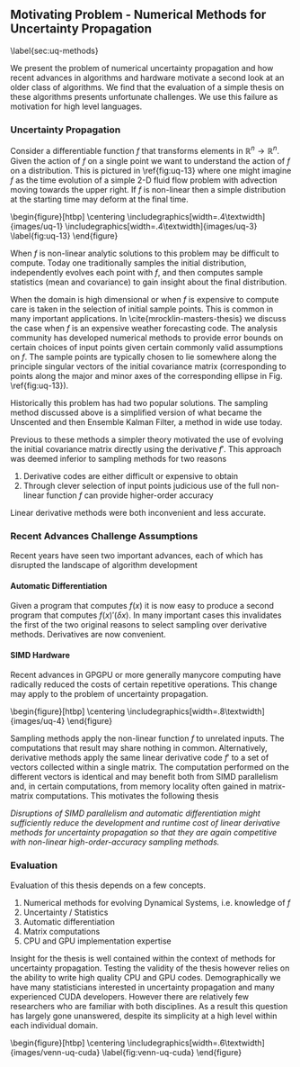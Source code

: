 
## Motivating Problem - Numerical Methods for Uncertainty Propagation

\label{sec:uq-methods}

We present the problem of numerical uncertainty propagation and how recent advances in algorithms and hardware motivate a second look at an older class of algorithms.  We find that the evaluation of a simple thesis on these algorithms presents unfortunate challenges.  We use this failure as motivation for high level languages.


### Uncertainty Propagation

Consider a differentiable function $f$ that transforms elements in $\mathbb{R}^n \rightarrow \mathbb{R}^n$.  Given the action of $f$ on a single point we want to understand the action of $f$ on a distribution.  This is pictured in \ref{fig:uq-13} where one might imagine $f$ as the time evolution of a simple 2-D fluid flow problem with advection moving towards the upper right.  If $f$ is non-linear then a simple distribution at the starting time may deform at the final time. 

\begin{figure}[htbp]
\centering
\includegraphics[width=.4\textwidth]{images/uq-1}
\includegraphics[width=.4\textwidth]{images/uq-3}
\label{fig:uq-13}
\end{figure}

When $f$ is non-linear analytic solutions to this problem may be difficult to compute.  Today one traditionally samples the initial distribution, independently evolves each point with $f$, and then computes sample statistics (mean and covariance) to gain insight about the final distribution.

When the domain is high dimensional or when $f$ is expensive to compute care is taken in the selection of initial sample points.  This is common in many important applications.  In \cite{mrocklin-masters-thesis} we discuss the case when $f$ is an expensive weather forecasting code.  The analysis community has developed numerical methods to provide error bounds on certain choices of input points given certain commonly valid assumptions on $f$.  The sample points are typically chosen to lie somewhere along the principle singular vectors of the initial covariance matrix (corresponding to points along the major and minor axes of the corresponding ellipse in Fig. \ref{fig:uq-13}).

Historically this problem has had two popular solutions.  The sampling method discussed above is a simplified version of what became the Unscented and then Ensemble Kalman Filter, a method in wide use today.  

Previous to these methods a simpler theory motivated the use of evolving the initial covariance matrix directly using the derivative $f'$.  This approach was deemed inferior to sampling methods for two reasons

1.  Derivative codes are either difficult or expensive to obtain
2.  Through clever selection of input points judicious use of the full 
    non-linear function $f$ can provide higher-order accuracy

Linear derivative methods were both inconvenient and less accurate. 

### Recent Advances Challenge Assumptions

Recent years have seen two important advances, each of which has disrupted the landscape of algorithm development

#### Automatic Differentiation

Given a program that computes $f(x)$ it is now easy to produce a second program that computes $f(x)'(\delta x)$.  In many important cases this invalidates the first of the two original reasons to select sampling over derivative methods.  Derivatives are now convenient. 

#### SIMD Hardware

Recent advances in GPGPU or more generally manycore computing have radically reduced the costs of certain repetitive operations.  This change may apply to the problem of uncertainty propagation.

\begin{figure}[htbp]
\centering
\includegraphics[width=.8\textwidth]{images/uq-4}
\end{figure}

Sampling methods apply the non-linear function $f$ to unrelated inputs.  The computations that result may share nothing in common.  Alternatively, derivative methods apply the same linear derivative code $f'$ to a set of vectors collected within a single matrix.  The computation performed on the different vectors is identical and may benefit both from SIMD parallelism and, in certain computations, from memory locality often gained in matrix-matrix computations.  This motivates the following thesis

*Disruptions of SIMD parallelism and automatic differentiation might sufficiently reduce the development and runtime cost of linear derivative methods for uncertainty propagation so that they are again competitive with non-linear high-order-accuracy sampling methods.*


### Evaluation

Evaluation of this thesis depends on a few concepts. 

1.  Numerical methods for evolving Dynamical Systems, i.e. knowledge of $f$
2.  Uncertainty / Statistics
3.  Automatic differentiation
4.  Matrix computations
5.  CPU and GPU implementation expertise

Insight for the thesis is well contained within the context of methods for uncertainty propagation.  Testing the validity of the thesis however relies on the ability to write high quality CPU and GPU codes.  Demographically we have many statisticians interested in uncertainty propagation and many experienced CUDA developers.  However there are relatively few researchers who are familiar with both disciplines.  As a result this question has largely gone unanswered, despite its simplicity at a high level within each individual domain.

\begin{figure}[htbp]
\centering
\includegraphics[width=.6\textwidth]{images/venn-uq-cuda}
\label{fig:venn-uq-cuda}
\end{figure}
